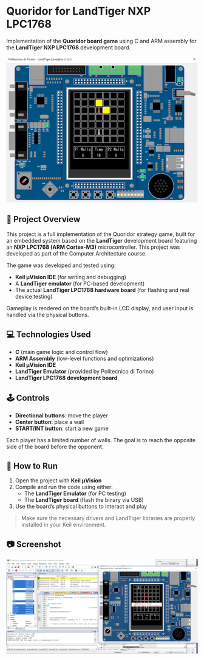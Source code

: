 # Quoridor for LandTiger NXP LPC1768

Implementation of the **Quoridor board game** using C and ARM assembly for the **LandTiger NXP LPC1768** development board.

![Screenshot](./screenshots/Screenshot1.png)

## 🧠 Project Overview

This project is a full implementation of the Quoridor strategy game, built for an embedded system based on the **LandTiger** development board featuring an **NXP LPC1768 (ARM Cortex-M3)** microcontroller.
This project was developed as part of the Computer Architecture course.

The game was developed and tested using:

- **Keil µVision IDE** (for writing and debugging)
- A **LandTiger emulator** (for PC-based development)
- The actual **LandTiger LPC1768 hardware board** (for flashing and real device testing)

Gameplay is rendered on the board’s built-in LCD display, and user input is handled via the physical buttons.

## 💻 Technologies Used

- **C** (main game logic and control flow)
- **ARM Assembly** (low-level functions and optimizations)
- **Keil µVision IDE**
- **LandTiger Emulator** (provided by Politecnico di Torino)
- **LandTiger LPC1768 development board**

## 🕹️ Controls

- **Directional buttons**: move the player
- **Center button**: place a wall
- **START/INT button**: start a new game

Each player has a limited number of walls. The goal is to reach the opposite side of the board before the opponent.

## 🚀 How to Run

1. Open the project with **Keil µVision**
2. Compile and run the code using either:
   - The **LandTiger Emulator** (for PC testing)
   - The **LandTiger board** (flash the binary via USB)
3. Use the board’s physical buttons to interact and play

> Make sure the necessary drivers and LandTiger libraries are properly installed in your Keil environment.
>

## 📷 Screenshot

![Emulator](./screenshots/Screenshot2.png)
